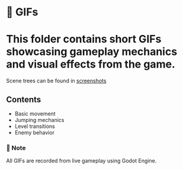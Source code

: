 # 🎥 GIFs
# This folder contains short GIFs showcasing gameplay mechanics and visual effects from the game.
Scene trees can be found in [screenshots](../screenshots/)

## Contents

- Basic movement
- Jumping mechanics
- Level transitions
- Enemy behavior

### 📌 Note
All GIFs are recorded from live gameplay using Godot Engine.
